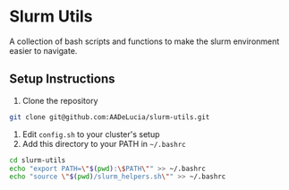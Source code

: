 # Slurm Utils

A collection of bash scripts and functions to make the slurm environment easier to navigate.

## Setup Instructions

1. Clone the repository

```bash
git clone git@github.com:AADeLucia/slurm-utils.git
```

1. Edit `config.sh` to your cluster's setup
1. Add this directory to your PATH in `~/.bashrc`

```bash
cd slurm-utils
echo "export PATH=\"$(pwd):\$PATH\"" >> ~/.bashrc
echo "source \"$(pwd)/slurm_helpers.sh\"" >> ~/.bashrc
```
